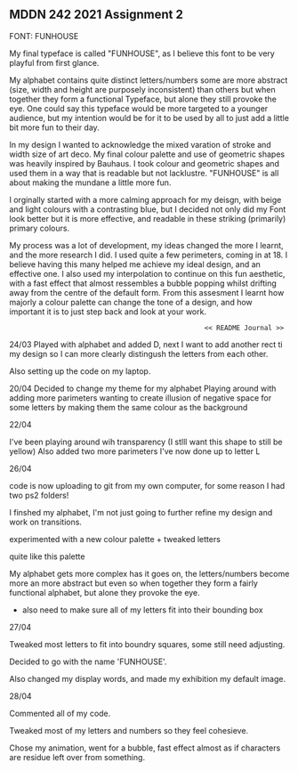 ## MDDN 242 2021 Assignment 2

FONT: FUNHOUSE

My final typeface is called "FUNHOUSE", as I believe this font to be very playful from first glance.

My alphabet contains quite distinct letters/numbers some are more abstract (size, width and height are purposely inconsistent) than others but when together they form a functional Typeface, but alone they still provoke the eye. One could say this typeface would be more targeted to a younger audience, but my intention would be for it to be used by all to just add a little bit more fun to their day.

 In my design I wanted to acknowledge the mixed varation of stroke and width size of art deco. My final colour palette and use of geometric shapes was heavily inspired by Bauhaus. I took colour and geometric shapes and used them in a way that is readable but not lacklustre. "FUNHOUSE" is all about making the mundane a little more fun.

 I orginally started with a more calming approach for my deisgn, with beige and light colours with a contrasting blue, but I decided not only did my Font look better but it is more effective, and readable in these striking (primarily) primary colours.

 My process was a lot of development, my ideas changed the more I learnt, and the more research I did. I used quite a few perimeters, coming in at 18. I believe having this many helped me achieve my ideal design, and an effective one. I also used my interpolation to continue on this fun aesthetic, with a fast effect that almost ressembles a bubble popping whilst drifting away from the centre of the default form. From this assesment I learnt how majorly a colour palette can change the tone of a design, and how important it is to just step back and look at your work.

                                                     << README Journal >>
 
24/03
Played with alphabet and added D, next I want to add another rect ti my design so I can more clearly distingush the letters from each other.

Also setting up the code on my laptop.

20/04
Decided to change my theme for my alphabet
Playing around with adding more parimeters
wanting to create illusion of negative space for some letters by making them the same colour as the background


22/04

I've been playing around wih transparency (I stlll want this shape to still be yellow)
Also added two more parimeters
I've now done up to letter L

26/04 

code is now uploading to git from my own computer, for some reason I had two ps2 folders!

I finshed my alphabet, I'm not just going to further refine my design and work on transitions.

experimented with a new colour palette + tweaked letters

quite like this palette

My alphabet gets more complex has it goes on, the letters/numbers become more an more abstract but even so when together they form a fairly functional alphabet, but alone they provoke the eye.

 - also need to make sure all of my letters fit into their bounding box

 27/04

 Tweaked most letters to fit into boundry squares, some still need adjusting.

 Decided to go with the name 'FUNHOUSE'.

 Also changed my display words, and made my exhibition my default image.

 28/04

 Commented all of my code.

 Tweaked most of my letters and numbers so they feel cohesieve. 

 Chose my animation, went for a bubble, fast effect almost as if characters are residue left over from something.